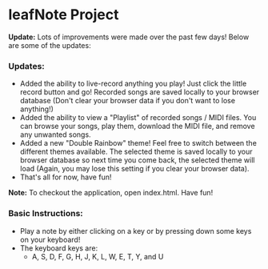 <h1>leafNote Project</h1>

<p><strong>Update:</strong> Lots of improvements were made over the past few days! Below are some of the updates:</p>
<h3>Updates:</h3>
<ul>
  <li>Added the ability to live-record anything you play! Just click the little record button and go! Recorded songs are saved locally to your browser database (Don't clear your browser data if you don't want to lose anything!)</li>
  <li>Added the ability to view a "Playlist" of recorded songs / MIDI files. You can browse your songs, play them, download the MIDI file, and remove any unwanted songs.</li>
  <li>Added a new "Double Rainbow" theme! Feel free to switch between the different themes available. The selected theme is saved locally to your browser database so next time you come back, the selected theme will load (Again, you may lose this setting if you clear your browser data).
  <li>That's all for now, have fun!</li>
</ul>

<p><strong>Note:</strong> To checkout the application, open index.html. Have fun!</p>
<h3>Basic Instructions:</h3>
<ul>
  <li>Play a note by either clicking on a key or by pressing down some keys on your keyboard!</li>
  <li>The keyboard keys are:
    <ul>
      <li>A, S, D, F, G, H, J, K, L, W, E, T, Y, and U</li>
    </ul>
  </li>
</ul>
